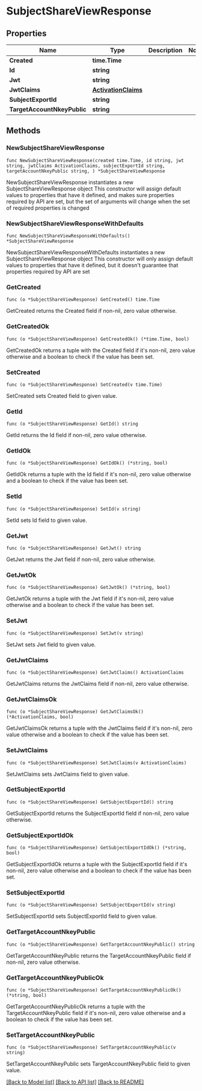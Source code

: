 # SubjectShareViewResponse

## Properties

Name | Type | Description | Notes
------------ | ------------- | ------------- | -------------
**Created** | **time.Time** |  | 
**Id** | **string** |  | 
**Jwt** | **string** |  | 
**JwtClaims** | [**ActivationClaims**](ActivationClaims.md) |  | 
**SubjectExportId** | **string** |  | 
**TargetAccountNkeyPublic** | **string** |  | 

## Methods

### NewSubjectShareViewResponse

`func NewSubjectShareViewResponse(created time.Time, id string, jwt string, jwtClaims ActivationClaims, subjectExportId string, targetAccountNkeyPublic string, ) *SubjectShareViewResponse`

NewSubjectShareViewResponse instantiates a new SubjectShareViewResponse object
This constructor will assign default values to properties that have it defined,
and makes sure properties required by API are set, but the set of arguments
will change when the set of required properties is changed

### NewSubjectShareViewResponseWithDefaults

`func NewSubjectShareViewResponseWithDefaults() *SubjectShareViewResponse`

NewSubjectShareViewResponseWithDefaults instantiates a new SubjectShareViewResponse object
This constructor will only assign default values to properties that have it defined,
but it doesn't guarantee that properties required by API are set

### GetCreated

`func (o *SubjectShareViewResponse) GetCreated() time.Time`

GetCreated returns the Created field if non-nil, zero value otherwise.

### GetCreatedOk

`func (o *SubjectShareViewResponse) GetCreatedOk() (*time.Time, bool)`

GetCreatedOk returns a tuple with the Created field if it's non-nil, zero value otherwise
and a boolean to check if the value has been set.

### SetCreated

`func (o *SubjectShareViewResponse) SetCreated(v time.Time)`

SetCreated sets Created field to given value.


### GetId

`func (o *SubjectShareViewResponse) GetId() string`

GetId returns the Id field if non-nil, zero value otherwise.

### GetIdOk

`func (o *SubjectShareViewResponse) GetIdOk() (*string, bool)`

GetIdOk returns a tuple with the Id field if it's non-nil, zero value otherwise
and a boolean to check if the value has been set.

### SetId

`func (o *SubjectShareViewResponse) SetId(v string)`

SetId sets Id field to given value.


### GetJwt

`func (o *SubjectShareViewResponse) GetJwt() string`

GetJwt returns the Jwt field if non-nil, zero value otherwise.

### GetJwtOk

`func (o *SubjectShareViewResponse) GetJwtOk() (*string, bool)`

GetJwtOk returns a tuple with the Jwt field if it's non-nil, zero value otherwise
and a boolean to check if the value has been set.

### SetJwt

`func (o *SubjectShareViewResponse) SetJwt(v string)`

SetJwt sets Jwt field to given value.


### GetJwtClaims

`func (o *SubjectShareViewResponse) GetJwtClaims() ActivationClaims`

GetJwtClaims returns the JwtClaims field if non-nil, zero value otherwise.

### GetJwtClaimsOk

`func (o *SubjectShareViewResponse) GetJwtClaimsOk() (*ActivationClaims, bool)`

GetJwtClaimsOk returns a tuple with the JwtClaims field if it's non-nil, zero value otherwise
and a boolean to check if the value has been set.

### SetJwtClaims

`func (o *SubjectShareViewResponse) SetJwtClaims(v ActivationClaims)`

SetJwtClaims sets JwtClaims field to given value.


### GetSubjectExportId

`func (o *SubjectShareViewResponse) GetSubjectExportId() string`

GetSubjectExportId returns the SubjectExportId field if non-nil, zero value otherwise.

### GetSubjectExportIdOk

`func (o *SubjectShareViewResponse) GetSubjectExportIdOk() (*string, bool)`

GetSubjectExportIdOk returns a tuple with the SubjectExportId field if it's non-nil, zero value otherwise
and a boolean to check if the value has been set.

### SetSubjectExportId

`func (o *SubjectShareViewResponse) SetSubjectExportId(v string)`

SetSubjectExportId sets SubjectExportId field to given value.


### GetTargetAccountNkeyPublic

`func (o *SubjectShareViewResponse) GetTargetAccountNkeyPublic() string`

GetTargetAccountNkeyPublic returns the TargetAccountNkeyPublic field if non-nil, zero value otherwise.

### GetTargetAccountNkeyPublicOk

`func (o *SubjectShareViewResponse) GetTargetAccountNkeyPublicOk() (*string, bool)`

GetTargetAccountNkeyPublicOk returns a tuple with the TargetAccountNkeyPublic field if it's non-nil, zero value otherwise
and a boolean to check if the value has been set.

### SetTargetAccountNkeyPublic

`func (o *SubjectShareViewResponse) SetTargetAccountNkeyPublic(v string)`

SetTargetAccountNkeyPublic sets TargetAccountNkeyPublic field to given value.



[[Back to Model list]](../README.md#documentation-for-models) [[Back to API list]](../README.md#documentation-for-api-endpoints) [[Back to README]](../README.md)


